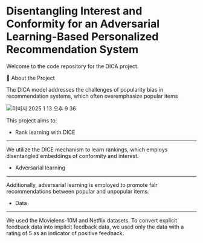 # Disentangling Interest and Conformity for an Adversarial Learning-Based Personalized Recommendation System

Welcome to the code repository for the DICA project.

🚀 About the Project

The DICA model addresses the challenges of popularity bias in recommendation systems, which often overemphasize popular items

![이미지 2025  1  13  오후 9 36](https://github.com/user-attachments/assets/99334f9a-7039-4cf5-b2aa-15537ec78b95)

This project aims to:

+ Rank learning with DICE
---
We utilize the DICE mechanism to learn rankings, which employs disentangled embeddings of conformity and interest.

+ Adversarial learning
---
Additionally, adversarial learning is employed to promote fair recommendations between popular and unpopular items.

+ Data
---
We used the Movielens-10M and Netflix datasets. To convert explicit feedback data into implicit feedback data, we used only the data with a rating of 5 as an indicator of positive feedback.
